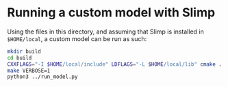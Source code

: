 # Running a custom model with Slimp

Using the files in this directory, and assuming that Slimp is installed in `$HOME/local`, a custom model can be run as such:

```bash
mkdir build
cd build
CXXFLAGS="-I $HOME/local/include" LDFLAGS="-L $HOME/local/lib" cmake ../
make VERBOSE=1
python3 ../run_model.py
```
